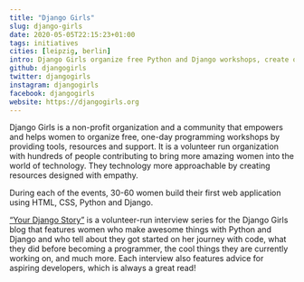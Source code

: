 ```yaml
---
title: "Django Girls"
slug: django-girls
date: 2020-05-05T22:15:23+01:00
tags: initiatives
cities: [leipzig, berlin]
intro: Django Girls organize free Python and Django workshops, create open sourced online tutorials and curate amazing first experiences with technology.
github: djangogirls
twitter: djangogirls
instagram: djangogirls
facebook: djangogirls
website: https://djangogirls.org
---
```


Django Girls is a non-profit organization and a community that empowers and helps women to organize free, one-day programming workshops by providing tools, resources and support. It is a volunteer run organization with hundreds of people contributing to bring more amazing women into the world of technology. They technology more approachable by creating resources designed with empathy.

During each of the events, 30-60 women build their first web application using HTML, CSS, Python and Django.

[“Your Django Story”](https://djangogirls.org/story/) is a volunteer-run interview series for the Django Girls blog that features women who make awesome things with Python and Django and who tell about they got started on her journey with code, what they did before becoming a programmer, the cool things they are currently working on, and much more. Each interview also features advice for aspiring developers, which is always a great read!
